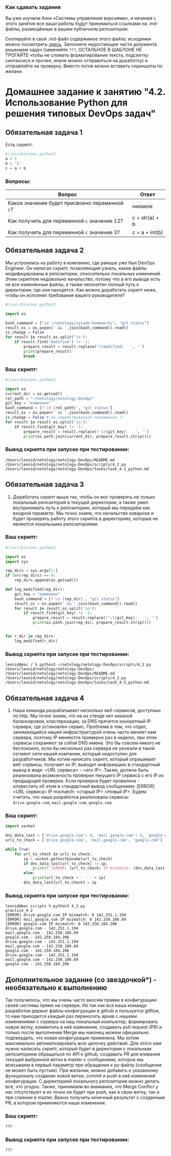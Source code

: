 ### Как сдавать задания

Вы уже изучили блок «Системы управления версиями», и начиная с этого занятия все ваши работы будут приниматься ссылками на .md-файлы, размещённые в вашем публичном репозитории.

Скопируйте в свой .md-файл содержимое этого файла; исходники можно посмотреть [здесь](https://raw.githubusercontent.com/netology-code/sysadm-homeworks/devsys10/04-script-02-py/README.md). Заполните недостающие части документа решением задач (заменяйте `???`, ОСТАЛЬНОЕ В ШАБЛОНЕ НЕ ТРОГАЙТЕ чтобы не сломать форматирование текста, подсветку синтаксиса и прочее, иначе можно отправиться на доработку) и отправляйте на проверку. Вместо логов можно вставить скриншоты по желани.

# Домашнее задание к занятию "4.2. Использование Python для решения типовых DevOps задач"

## Обязательная задача 1

Есть скрипт:
```python
#!/usr/bin/env python3
a = 1
b = '2'
c = a + b
```

### Вопросы:
| Вопрос  | Ответ |
| ------------- | ------------- |
| Какое значение будет присвоено переменной `c`?  | никакое  |
| Как получить для переменной `c` значение 12?  | c = str(a) + b |
| Как получить для переменной `c` значение 3?  | c = a + int(b)  |

## Обязательная задача 2
Мы устроились на работу в компанию, где раньше уже был DevOps Engineer. Он написал скрипт, позволяющий узнать, какие файлы модифицированы в репозитории, относительно локальных изменений. Этим скриптом недовольно начальство, потому что в его выводе есть не все изменённые файлы, а также непонятен полный путь к директории, где они находятся. Как можно доработать скрипт ниже, чтобы он исполнял требования вашего руководителя?

```python
#!/usr/bin/env python3

import os

bash_command = ["cd ~/netology/sysadm-homeworks", "git status"]
result_os = os.popen(' && '.join(bash_command)).read()
is_change = False
for result in result_os.split('\n'):
    if result.find('modified') != -1:
        prepare_result = result.replace('\tmodified:   ', '')
        print(prepare_result)
        break
```

### Ваш скрипт:
```python
#!/usr/bin/env python3

import os
current_dir = os.getcwd()
rel_path = "~/netology/netology-DevOps"
git_key = "изменено"
bash_command = [f'cd {rel_path}', "git status"]
result_os = os.popen(' && '.join(bash_command)).read()
is_change = False # не задействованная переменная ?!
for result in result_os.split('\n'):
    if result.find(git_key) != -1:
        prepare_result = result.replace(f'\t{git_key}:   ', '')
        print(os.path.join(current_dir, prepare_result.strip()))

```

### Вывод скрипта при запуске при тестировании:
```
/Users/leonid/netology/netology-DevOps/README.md
/Users/leonid/netology/netology-DevOps/scripts/4_2.py
/Users/leonid/netology/netology-DevOps/tasks/task_4-2_python.md
```

## Обязательная задача 3
1. Доработать скрипт выше так, чтобы он мог проверять не только локальный репозиторий в текущей директории, а также умел воспринимать путь к репозиторию, который мы передаём как входной параметр. Мы точно знаем, что начальство коварное и будет проверять работу этого скрипта в директориях, которые не являются локальными репозиториями.

### Ваш скрипт:
```python
#!/usr/bin/env python3

import os
import sys

rep_dirs = sys.argv[1:]
if len(rep_dirs) == 0:
    rep_dirs.append(os.getcwd())

def log_modified(rep_dir):
    git_key = "изменено"
    bash_command = [f'cd {rep_dir}', "git status"]
    result_os = os.popen(' && '.join(bash_command)).read()
    for result in result_os.split('\n'):
        if result.find(git_key) != -1:
            prepare_result = result.replace(f'\t{git_key}:   ', '')
            print(os.path.join(rep_dir, prepare_result.strip()))


for r_dir in rep_dirs:
    log_modified(r_dir)
```

### Вывод скрипта при запуске при тестировании:
```
leonid@mac / % python3 ~/netology/netology-DevOps/scripts/4_2.py /Users/leonid/netology/netology-DevOps/
/Users/leonid/netology/netology-DevOps/README.md
/Users/leonid/netology/netology-DevOps/scripts/4_2.py
/Users/leonid/netology/netology-DevOps/tasks/task_4-2_python.md
```

## Обязательная задача 4
1. Наша команда разрабатывает несколько веб-сервисов, доступных по http. Мы точно знаем, что на их стенде нет никакой балансировки, кластеризации, за DNS прячется конкретный IP сервера, где установлен сервис. Проблема в том, что отдел, занимающийся нашей инфраструктурой очень часто меняет нам сервера, поэтому IP меняются примерно раз в неделю, при этом сервисы сохраняют за собой DNS имена. Это бы совсем никого не беспокоило, если бы несколько раз сервера не уезжали в такой сегмент сети нашей компании, который недоступен для разработчиков. Мы хотим написать скрипт, который опрашивает веб-сервисы, получает их IP, выводит информацию в стандартный вывод в виде: <URL сервиса> - <его IP>. Также, должна быть реализована возможность проверки текущего IP сервиса c его IP из предыдущей проверки. Если проверка будет провалена - оповестить об этом в стандартный вывод сообщением: [ERROR] <URL сервиса> IP mismatch: <старый IP> <Новый IP>. Будем считать, что наша разработка реализовала сервисы: `drive.google.com`, `mail.google.com`, `google.com`.

### Ваш скрипт:
```python
import socket

dns_data_last = {'drive.google.com': 0, 'mail.google.com': 0, 'google.com': 0}
urls_to_check = ['drive.google.com', 'mail.google.com', 'google.com']

while True:
    for url_to_check in urls_to_check:
        ip = socket.gethostbyname(url_to_check)
        if dns_data_last[url_to_check] != ip:
            print(f'[ERROR] {url_to_check} IP mismatch: {dns_data_last[url_to_check]} {ip}')
        else:
            print(url_to_check + ' - ' + ip)
        dns_data_last[url_to_check] = ip
```

### Вывод скрипта при запуске при тестировании:
```
leonid@mac scripts % python3 4_2.py                                                                                                                                                                                              practice_4-2
[ERROR] drive.google.com IP mismatch: 0 142.251.1.194
[ERROR] mail.google.com IP mismatch: 0 142.250.186.69
[ERROR] google.com IP mismatch: 0 142.250.184.206
drive.google.com - 142.251.1.194
mail.google.com - 142.250.186.69
google.com - 142.250.184.206
drive.google.com - 142.251.1.194
mail.google.com - 142.250.186.69
google.com - 142.250.184.206
drive.google.com - 142.251.1.194
mail.google.com - 142.250.186.69
google.com - 142.250.184.206
```

## Дополнительное задание (со звездочкой*) - необязательно к выполнению

Так получилось, что мы очень часто вносим правки в конфигурацию своей системы прямо на сервере. Но так как вся наша команда разработки держит файлы конфигурации в github и пользуется gitflow, то нам приходится каждый раз переносить архив с нашими изменениями с сервера на наш локальный компьютер, формировать новую ветку, коммитить в неё изменения, создавать pull request (PR) и только после выполнения Merge мы наконец можем официально подтвердить, что новая конфигурация применена. Мы хотим максимально автоматизировать всю цепочку действий. Для этого нам нужно написать скрипт, который будет в директории с локальным репозиторием обращаться по API к github, создавать PR для вливания текущей выбранной ветки в master с сообщением, которое мы вписываем в первый параметр при обращении к py-файлу (сообщение не может быть пустым). При желании, можно добавить к указанному функционалу создание новой ветки, commit и push в неё изменений конфигурации. С директорией локального репозитория можно делать всё, что угодно. Также, принимаем во внимание, что Merge Conflict у нас отсутствуют и их точно не будет при push, как в свою ветку, так и при слиянии в master. Важно получить конечный результат с созданным PR, в котором применяются наши изменения. 

### Ваш скрипт:
```python
???
```

### Вывод скрипта при запуске при тестировании:
```
???
```